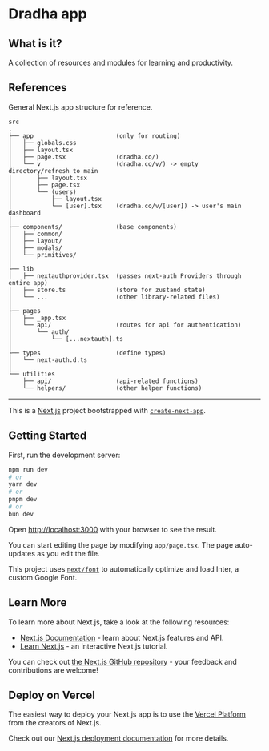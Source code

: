 # Dradha app

## What is it?

A collection of resources and modules for learning and productivity. 

## References

General Next.js app structure for reference.

```
src
.
├── app                       (only for routing)
│   ├── globals.css
│   ├── layout.tsx
│   ├── page.tsx              (dradha.co/)
│   └── v                     (dradha.co/v/) -> empty directory/refresh to main
│       ├── layout.tsx
│       ├── page.tsx
│       └── (users)
│           ├── layout.tsx
│           └── [user].tsx    (dradha.co/v/[user]) -> user's main dashboard
│
├── components/               (base components)
│   ├── common/
│   ├── layout/
│   ├── modals/
│   └── primitives/
│
├── lib 
│   ├── nextauthprovider.tsx  (passes next-auth Providers through entire app)
│   ├── store.ts              (store for zustand state)
│   └── ...                   (other library-related files)
│
├── pages 
│   ├── _app.tsx
│   └── api/                  (routes for api for authentication)
│       └── auth/
│           └── [...nextauth].ts
│
├── types                     (define types)
│   └── next-auth.d.ts  
│
└── utilities
    ├── api/                  (api-related functions)
    └── helpers/              (other helper functions)       
```


<hr>


This is a [Next.js](https://nextjs.org/) project bootstrapped with [`create-next-app`](https://github.com/vercel/next.js/tree/canary/packages/create-next-app).

## Getting Started

First, run the development server:

```bash
npm run dev
# or
yarn dev
# or
pnpm dev
# or
bun dev
```

Open [http://localhost:3000](http://localhost:3000) with your browser to see the result.

You can start editing the page by modifying `app/page.tsx`. The page auto-updates as you edit the file.

This project uses [`next/font`](https://nextjs.org/docs/basic-features/font-optimization) to automatically optimize and load Inter, a custom Google Font.

## Learn More

To learn more about Next.js, take a look at the following resources:

- [Next.js Documentation](https://nextjs.org/docs) - learn about Next.js features and API.
- [Learn Next.js](https://nextjs.org/learn) - an interactive Next.js tutorial.

You can check out [the Next.js GitHub repository](https://github.com/vercel/next.js/) - your feedback and contributions are welcome!

## Deploy on Vercel

The easiest way to deploy your Next.js app is to use the [Vercel Platform](https://vercel.com/new?utm_medium=default-template&filter=next.js&utm_source=create-next-app&utm_campaign=create-next-app-readme) from the creators of Next.js.

Check out our [Next.js deployment documentation](https://nextjs.org/docs/deployment) for more details.
